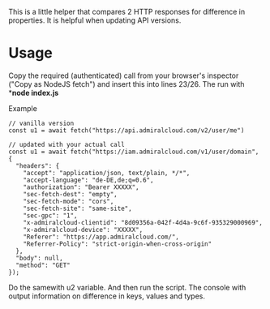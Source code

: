 This is a little helper that compares 2 HTTP responses for difference in properties. It is helpful when updating API versions.

# Usage
Copy the required (authenticated) call from your browser's inspector ("Copy as NodeJS fetch") and insert this into lines 23/26. The run with ***node index.js**

Example
```
// vanilla version
const u1 = await fetch("https://api.admiralcloud.com/v2/user/me")

// updated with your actual call
const u1 = await fetch("https://iam.admiralcloud.com/v1/user/domain", {
  "headers": {
    "accept": "application/json, text/plain, */*",
    "accept-language": "de-DE,de;q=0.6",
    "authorization": "Bearer XXXXX",
    "sec-fetch-dest": "empty",
    "sec-fetch-mode": "cors",
    "sec-fetch-site": "same-site",
    "sec-gpc": "1",
    "x-admiralcloud-clientid": "8d09356a-042f-4d4a-9c6f-935329000969",
    "x-admiralcloud-device": "XXXXX",
    "Referer": "https://app.admiralcloud.com/",
    "Referrer-Policy": "strict-origin-when-cross-origin"
  },
  "body": null,
  "method": "GET"
});

```

Do the samewith u2 variable. And then run the script. The console with output information on difference in keys, values and types.
